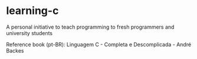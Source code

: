 # learning-c
A personal initiative to teach programming to fresh programmers and university students

Reference book (pt-BR): Linguagem C - Completa e Descomplicada - André Backes
